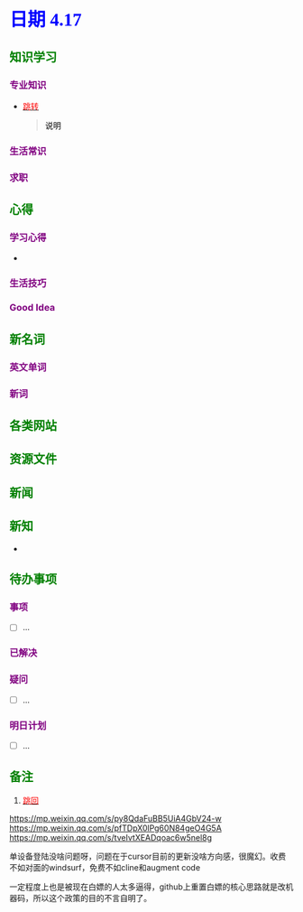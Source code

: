 ## <font color = blue face=楷体 size=6>日期 4.17 </font>

## <font color = green>知识学习 </font>
### <font color = purple>专业知识 </font>
+ <a id = "01-1">  [<font color = red>跳转</font>](#01-2)
   > <font color = o> 说明 </font>
### <font color = purple>生活常识 </font>

### <font color = purple>求职 </font>



## <font color = green>心得 </font>
### <font color = purple>学习心得 </font>
+ 
### <font color = purple>生活技巧 </font>

### <font color = purple>Good Idea </font>



## <font color = green>新名词 </font>
### <font color = purple>英文单词 </font>
### <font color = purple>新词 </font>



## <font color = green>各类网站 </font>


## <font color = green>资源文件 </font>


## <font color = green>新闻 </font>


## <font color = green>新知 </font>
+ 

## <font color = green>待办事项 </font>
### <font color = purple>事项 </font>
- [ ] ...
### <font color = purple>已解决 </font>
### <font color = purple>疑问 </font>
- [ ] ...
### <font color = purple>明日计划 </font>
- [ ] ...


## <font color = green>备注 </font>
  1. <a id ="01-2">[<font color = red>跳回</font>](#01-1)

https://mp.weixin.qq.com/s/py8QdaFuBB5UiA4GbV24-w
https://mp.weixin.qq.com/s/pfTDpX0lPg60N84geO4G5A
https://mp.weixin.qq.com/s/tveIvtXEADqoac6w5nel8g


单设备登陆没啥问题呀，问题在于cursor目前的更新没啥方向感，很魔幻。收费不如对面的windsurf，免费不如cline和augment code

一定程度上也是被现在白嫖的人太多逼得，github上重置白嫖的核心思路就是改机器码，所以这个政策的目的不言自明了。
<!--stackedit_data:
eyJoaXN0b3J5IjpbMTM5ODQ3NDUzNywtNDY3MTY5MzY0LC0xNT
MyNDgwNDQwLC00NjcxNjkzNjQsLTE1MzI0ODA0NDAsLTQ2NzE2
OTM2NF19
-->